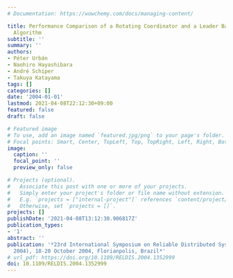 ```yaml
---
# Documentation: https://wowchemy.com/docs/managing-content/

title: Performance Comparison of a Rotating Coordinator and a Leader Based Consensus
  Algorithm
subtitle: ''
summary: ''
authors:
- Péter Urbán
- Naohiro Hayashibara
- André Schiper
- Takuya Katayama
tags: []
categories: []
date: '2004-01-01'
lastmod: 2021-04-08T22:12:30+09:00
featured: false
draft: false

# Featured image
# To use, add an image named `featured.jpg/png` to your page's folder.
# Focal points: Smart, Center, TopLeft, Top, TopRight, Left, Right, BottomLeft, Bottom, BottomRight.
image:
  caption: ''
  focal_point: ''
  preview_only: false

# Projects (optional).
#   Associate this post with one or more of your projects.
#   Simply enter your project's folder or file name without extension.
#   E.g. `projects = ["internal-project"]` references `content/project/deep-learning/index.md`.
#   Otherwise, set `projects = []`.
projects: []
publishDate: '2021-04-08T13:12:30.906817Z'
publication_types:
- '1'
abstract: ''
publication: '*23rd International Symposium on Reliable Distributed Systems (SRDS
  2004), 18-20 October 2004, Florianpolis, Brazil*'
# url_pdf: https://doi.org/10.1109/RELDIS.2004.1352999
doi: 10.1109/RELDIS.2004.1352999
---
```

